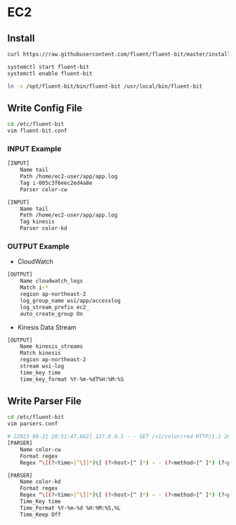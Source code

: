 # EC2
## Install
``` bash
curl https://raw.githubusercontent.com/fluent/fluent-bit/master/install.sh | sh

systemctl start fluent-bit
systemctl enable fluent-bit

ln -s /opt/fluent-bit/bin/fluent-bit /usr/local/bin/fluent-bit
```
## Write Config File
``` bash
cd /etc/fluent-bit
vim fluent-bit.conf
```
### INPUT Example
``` bash
[INPUT]
    Name tail
    Path /home/ec2-user/app/app.log
    Tag i-005c3f6eec2ed4a8e
    Parser color-cw

[INPUT]
    Name tail
    Path /home/ec2-user/app/app.log
    Tag kinesis
    Parser color-kd
```
### OUTPUT Example
- CloudWatch
``` bash
[OUTPUT]
    Name cloudwatch_logs
    Match i-*
    region ap-northeast-2
    log_group_name wsi/app/accesslog
    log_stream_prefix ec2_
    auto_create_group On
```
- Kinesis Data Stream
``` bash
[OUTPUT]
    Name kinesis_streams
    Match kinesis
    region ap-northeast-2
    stream wsi-log
    time_key time
    time_key_format %Y-%m-%dT%H:%M:%S
```
## Write Parser File
``` bash
cd /etc/fluent-bit
vim parsers.conf
```
``` bash
# [2023-08-21 20:51:47,662] 127.0.0.1 - - GET /v1/color/red HTTP/1.1 200
[PARSER]
    Name color-cw
    Format regex
    Regex ^\[(?<time>[^\]]*)\] (?<host>[^ ]*) - - (?<method>[^ ]*) (?<path>[^ ]*) (?<HTTP>[^ ]*) (?<code>[^ ]*)

[PARSER]
    Name color-kd
    Format regex
    Regex ^\[(?<time>[^\]]*)\] (?<host>[^ ]*) - - (?<method>[^ ]*) (?<path>[^ ]*) (?<HTTP>[^ ]*) (?<code>[^ ]*)
    Time_Key time
    Time_Format %Y-%m-%d %H:%M:%S,%L
    Time_Keep Off
```